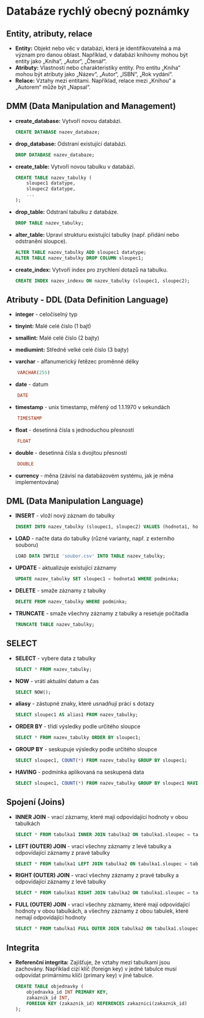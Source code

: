 # Databáze rychlý obecný poznámky

## Entity, atributy, relace

- **Entity:** Objekt nebo věc v databázi, která je identifikovatelná a má význam pro danou oblast. Například, v databázi knihovny mohou být entity jako „Kniha“, „Autor“, „Čtenář“.
- **Atributy:** Vlastnosti nebo charakteristiky entity. Pro entitu „Kniha“ mohou být atributy jako „Název“, „Autor“, „ISBN“, „Rok vydání“.
- **Relace:** Vztahy mezi entitami. Například, relace mezi „Knihou“ a „Autorem“ může být „Napsal“.

## DMM (Data Manipulation and Management)

- **create_database:** Vytvoří novou databázi.
  ```sql
  CREATE DATABASE nazev_databaze;
  ```

- **drop_database:** Odstraní existující databázi.
  ```sql
  DROP DATABASE nazev_databaze;
  ```

- **create_table:** Vytvoří novou tabulku v databázi.
  ```sql
  CREATE TABLE nazev_tabulky (
      sloupec1 datatype,
      sloupec2 datatype,
      ...
  );
  ```

- **drop_table:** Odstraní tabulku z databáze.
  ```sql
  DROP TABLE nazev_tabulky;
  ```

- **alter_table:** Upraví strukturu existující tabulky (např. přidání nebo odstranění sloupce).
  ```sql
  ALTER TABLE nazev_tabulky ADD sloupec1 datatype;
  ALTER TABLE nazev_tabulky DROP COLUMN sloupec1;
  ```

- **create_index:** Vytvoří index pro zrychlení dotazů na tabulku.
  ```sql
  CREATE INDEX nazev_indexu ON nazev_tabulky (sloupec1, sloupec2);
  ```

## Atributy - DDL (Data Definition Language)

- **integer** - celočíselný typ
- **tinyint:** Malé celé číslo (1 bajt)
- **smallint:** Malé celé číslo (2 bajty)
- **mediumint:** Středně velké celé číslo (3 bajty)

- **varchar** - alfanumerický řetězec proměnné délky
```sql
    VARCHAR(255)
```

- **date** - datum
```sql
    DATE
```

- **timestamp** - unix timestamp, měřený od 1.1.1970 v sekundách
```sql
    TIMESTAMP
```

- **float** - desetinná čísla s jednoduchou přesností
```sql
    FLOAT
```

- **double** - desetinná čísla s dvojitou přesností
```sql
    DOUBLE
```

- **currency** - měna (závisí na databázovém systému, jak je měna implementována)

## DML (Data Manipulation Language)

- **INSERT** - vloží nový záznam do tabulky
  ```sql
  INSERT INTO nazev_tabulky (sloupec1, sloupec2) VALUES (hodnota1, hodnota2);
  ```

- **LOAD** - načte data do tabulky (různé varianty, např. z externího souboru)
  ```sql
  LOAD DATA INFILE 'soubor.csv' INTO TABLE nazev_tabulky;
  ```

- **UPDATE** - aktualizuje existující záznamy
  ```sql
  UPDATE nazev_tabulky SET sloupec1 = hodnota1 WHERE podminka;
  ```

- **DELETE** - smaže záznamy z tabulky
  ```sql
  DELETE FROM nazev_tabulky WHERE podminka;
  ```

- **TRUNCATE** - smaže všechny záznamy z tabulky a resetuje počítadla
  ```sql
  TRUNCATE TABLE nazev_tabulky;
  ```

## SELECT

- **SELECT** - vybere data z tabulky
  ```sql
  SELECT * FROM nazev_tabulky;
  ```

- **NOW** - vrátí aktuální datum a čas
  ```sql
  SELECT NOW();
  ```

- **aliasy** - zástupné znaky, které usnadňují práci s dotazy
  ```sql
  SELECT sloupec1 AS alias1 FROM nazev_tabulky;
  ```

- **ORDER BY** - třídí výsledky podle určitého sloupce
  ```sql
  SELECT * FROM nazev_tabulky ORDER BY sloupec1;
  ```

- **GROUP BY** - seskupuje výsledky podle určitého sloupce
  ```sql
  SELECT sloupec1, COUNT(*) FROM nazev_tabulky GROUP BY sloupec1;
  ```

- **HAVING** - podmínka aplikovaná na seskupená data
  ```sql
  SELECT sloupec1, COUNT(*) FROM nazev_tabulky GROUP BY sloupec1 HAVING COUNT(*) > 1;
  ```

## Spojení (Joins)

- **INNER JOIN** - vrací záznamy, které mají odpovídající hodnoty v obou tabulkách
  ```sql
  SELECT * FROM tabulka1 INNER JOIN tabulka2 ON tabulka1.sloupec = tabulka2.sloupec;
  ```

- **LEFT (OUTER) JOIN** - vrací všechny záznamy z levé tabulky a odpovídající záznamy z pravé tabulky
  ```sql
  SELECT * FROM tabulka1 LEFT JOIN tabulka2 ON tabulka1.sloupec = tabulka2.sloupec;
  ```

- **RIGHT (OUTER) JOIN** - vrací všechny záznamy z pravé tabulky a odpovídající záznamy z levé tabulky
  ```sql
  SELECT * FROM tabulka1 RIGHT JOIN tabulka2 ON tabulka1.sloupec = tabulka2.sloupec;
  ```

- **FULL (OUTER) JOIN** - vrací všechny záznamy, které mají odpovídající hodnoty v obou tabulkách, a všechny záznamy z obou tabulek, které nemají odpovídající hodnoty
  ```sql
  SELECT * FROM tabulka1 FULL OUTER JOIN tabulka2 ON tabulka1.sloupec = tabulka2.sloupec;
  ```

## Integrita

- **Referenční integrita:** Zajišťuje, že vztahy mezi tabulkami jsou zachovány. Například cizí klíč (foreign key) v jedné tabulce musí odpovídat primárnímu klíči (primary key) v jiné tabulce.
  ```sql
  CREATE TABLE objednavky (
      objednavka_id INT PRIMARY KEY,
      zakaznik_id INT,
      FOREIGN KEY (zakaznik_id) REFERENCES zakaznici(zakaznik_id)
  );
  ```